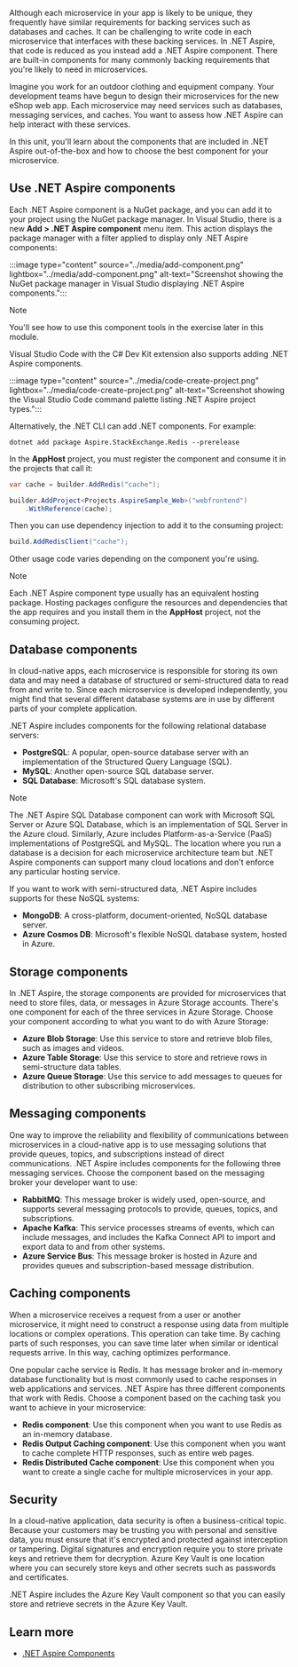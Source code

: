 Although each microservice in your app is likely to be unique, they frequently have similar requirements for backing services such as databases and caches. It can be challenging to write code in each microservice that interfaces with these backing services. In .NET Aspire, that code is reduced as you instead add a .NET Aspire component. There are built-in components for many commonly backing requirements that you're likely to need in microservices.

Imagine you work for an outdoor clothing and equipment company. Your development teams have begun to design their microservices for the new eShop web app. Each microservice may need services such as databases, messaging services, and caches. You want to assess how .NET Aspire can help interact with these services.

In this unit, you'll learn about the components that are included in .NET Aspire out-of-the-box and how to choose the best component for your microservice.

## Use .NET Aspire components

Each .NET Aspire component is a NuGet package, and you can add it to your project using the NuGet package manager. In Visual Studio, there is a new **Add > .NET Aspire component** menu item. This action displays the package manager with a filter applied to display only .NET Aspire components:

:::image type="content" source="../media/add-component.png" lightbox="../media/add-component.png" alt-text="Screenshot showing the NuGet package manager in Visual Studio displaying .NET Aspire components.":::

> [!NOTE]
> You'll see how to use this component tools in the exercise later in this module.

Visual Studio Code with the C# Dev Kit extension also supports adding .NET Aspire components.

:::image type="content" source="../media/code-create-project.png" lightbox="../media/code-create-project.png" alt-text="Screenshot showing the Visual Studio Code command palette listing .NET Aspire project types.":::

Alternatively, the .NET CLI can add .NET components. For example:

```dotnetcli
dotnet add package Aspire.StackExchange.Redis --prerelease
```

In the **AppHost** project, you must register the component and consume it in the projects that call it:

```csharp
var cache = builder.AddRedis("cache");

builder.AddProject<Projects.AspireSample_Web>("webfrontend")
    .WithReference(cache);
```

Then you can use dependency injection to add it to the consuming project:

```csharp
build.AddRedisClient("cache");
```

Other usage code varies depending on the component you're using.

> [!NOTE]
> Each .NET Aspire component type usually has an equivalent hosting package. Hosting packages configure the resources and dependencies that the app requires and you install them in the **AppHost** project, not the consuming project.

## Database components

In cloud-native apps, each microservice is responsible for storing its own data and may need a database of structured or semi-structured data to read from and write to. Since each microservice is developed independently, you might find that several different database systems are in use by different parts of your complete application.

.NET Aspire includes components for the following relational database servers:

- **PostgreSQL**: A popular, open-source database server with an implementation of the Structured Query Language (SQL).
- **MySQL**: Another open-source SQL database server.
- **SQL Database**: Microsoft's SQL database system. 

> [!NOTE]
> The .NET Aspire SQL Database component can work with Microsoft SQL Server or Azure SQL Database, which is an implementation of SQL Server in the Azure cloud. Similarly, Azure includes Platform-as-a-Service (PaaS) implementations of PostgreSQL and MySQL. The location where you run a database is a decision for each microservice architecture team but .NET Aspire components can support many cloud locations and don't enforce any particular hosting service.

If you want to work with semi-structured data, .NET Aspire includes supports for these NoSQL systems:

- **MongoDB**: A cross-platform, document-oriented, NoSQL database server.
- **Azure Cosmos DB**: Microsoft's flexible NoSQL database system, hosted in Azure.

## Storage components

In .NET Aspire, the storage components are provided for microservices that need to store files, data, or messages in Azure Storage accounts. There's one component for each of the three services in Azure Storage. Choose your component according to what you want to do with Azure Storage:

- **Azure Blob Storage**: Use this service to store and retrieve blob files, such as images and videos.
- **Azure Table Storage**: Use this service to store and retrieve rows in semi-structure data tables.
- **Azure Queue Storage**: Use this service to add messages to queues for distribution to other subscribing microservices.

## Messaging components

One way to improve the reliability and flexibility of communications between microservices in a cloud-native app is to use messaging solutions that provide queues, topics, and subscriptions instead of direct communications. .NET Aspire includes components for the following three messaging services. Choose the component based on the messaging broker your developer want to use:

- **RabbitMQ**: This message broker is widely used, open-source, and supports several messaging protocols to provide, queues, topics, and subscriptions.
- **Apache Kafka**: This service processes streams of events, which can include messages, and includes the Kafka Connect API to import and export data to and from other systems.
- **Azure Service Bus**: This message broker is hosted in Azure and provides queues and subscription-based message distribution.

## Caching components

When a microservice receives a request from a user or another microservice, it might need to construct a response using data from multiple locations or complex operations. This operation can take time. By caching parts of such responses, you can save time later when similar or identical requests arrive. In this way, caching optimizes performance.

One popular cache service is Redis. It has message broker and in-memory database functionality but is most commonly used to cache responses in web applications and services. .NET Aspire has three different components that work with Redis. Choose a component based on the caching task you want to achieve in your microservice:

- **Redis component**: Use this component when you want to use Redis as an in-memory database.
- **Redis Output Caching component**: Use this component when you want to cache complete HTTP responses, such as entire web pages.
- **Redis Distributed Cache component**: Use this component when you want to create a single cache for multiple microservices in your app.

## Security

In a cloud-native application, data security is often a business-critical topic. Because your customers may be trusting you with personal and sensitive data, you must ensure that it's encrypted and protected against interception or tampering. Digital signatures and encryption require you to store private keys and retrieve them for decryption. Azure Key Vault is one location where you can securely store keys and other secrets such as passwords and certificates. 

.NET Aspire includes the Azure Key Vault component so that you can easily store and retrieve secrets in the Azure Key Vault.

## Learn more

- [.NET Aspire Components](/dotnet/aspire/get-started/aspire-overview#net-aspire-components)
